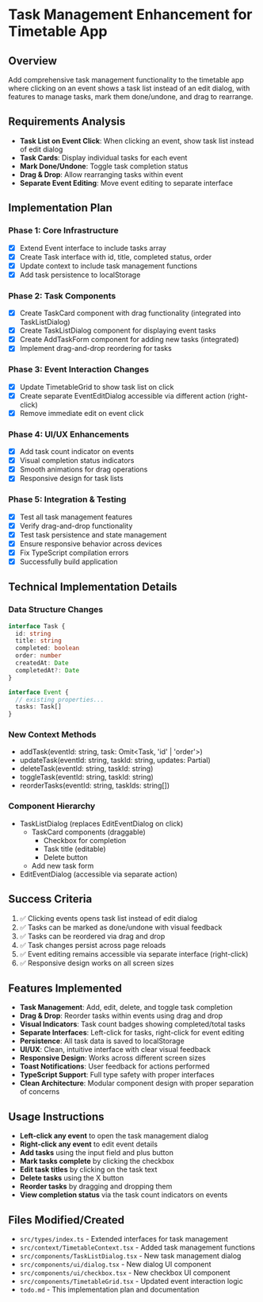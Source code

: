 # Task Management Enhancement for Timetable App

## Overview
Add comprehensive task management functionality to the timetable app where clicking on an event shows a task list instead of an edit dialog, with features to manage tasks, mark them done/undone, and drag to rearrange.

## Requirements Analysis
- **Task List on Event Click**: When clicking an event, show task list instead of edit dialog
- **Task Cards**: Display individual tasks for each event
- **Mark Done/Undone**: Toggle task completion status
- **Drag & Drop**: Allow rearranging tasks within event
- **Separate Event Editing**: Move event editing to separate interface

## Implementation Plan

### Phase 1: Core Infrastructure
- [x] Extend Event interface to include tasks array
- [x] Create Task interface with id, title, completed status, order
- [x] Update context to include task management functions
- [x] Add task persistence to localStorage

### Phase 2: Task Components
- [x] Create TaskCard component with drag functionality (integrated into TaskListDialog)
- [x] Create TaskListDialog component for displaying event tasks
- [x] Create AddTaskForm component for adding new tasks (integrated)
- [x] Implement drag-and-drop reordering for tasks

### Phase 3: Event Interaction Changes
- [x] Update TimetableGrid to show task list on click
- [x] Create separate EventEditDialog accessible via different action (right-click)
- [x] Remove immediate edit on event click

### Phase 4: UI/UX Enhancements
- [x] Add task count indicator on events
- [x] Visual completion status indicators
- [x] Smooth animations for drag operations
- [x] Responsive design for task lists

### Phase 5: Integration & Testing
- [x] Test all task management features
- [x] Verify drag-and-drop functionality
- [x] Test task persistence and state management
- [x] Ensure responsive behavior across devices
- [x] Fix TypeScript compilation errors
- [x] Successfully build application

## Technical Implementation Details

### Data Structure Changes
```typescript
interface Task {
  id: string
  title: string
  completed: boolean
  order: number
  createdAt: Date
  completedAt?: Date
}

interface Event {
  // existing properties...
  tasks: Task[]
}
```

### New Context Methods
- addTask(eventId: string, task: Omit<Task, 'id' | 'order'>)
- updateTask(eventId: string, taskId: string, updates: Partial<Task>)
- deleteTask(eventId: string, taskId: string)
- toggleTask(eventId: string, taskId: string)
- reorderTasks(eventId: string, taskIds: string[])

### Component Hierarchy
- TaskListDialog (replaces EditEventDialog on click)
  - TaskCard components (draggable)
    - Checkbox for completion
    - Task title (editable)
    - Delete button
  - Add new task form
- EditEventDialog (accessible via separate action)

## Success Criteria
1. ✅ Clicking events opens task list instead of edit dialog
2. ✅ Tasks can be marked as done/undone with visual feedback
3. ✅ Tasks can be reordered via drag and drop
4. ✅ Task changes persist across page reloads
5. ✅ Event editing remains accessible via separate interface (right-click)
6. ✅ Responsive design works on all screen sizes

## Features Implemented
- **Task Management**: Add, edit, delete, and toggle task completion
- **Drag & Drop**: Reorder tasks within events using drag and drop
- **Visual Indicators**: Task count badges showing completed/total tasks
- **Separate Interfaces**: Left-click for tasks, right-click for event editing
- **Persistence**: All task data is saved to localStorage
- **UI/UX**: Clean, intuitive interface with clear visual feedback
- **Responsive Design**: Works across different screen sizes
- **Toast Notifications**: User feedback for actions performed
- **TypeScript Support**: Full type safety with proper interfaces
- **Clean Architecture**: Modular component design with proper separation of concerns

## Usage Instructions
- **Left-click any event** to open the task management dialog
- **Right-click any event** to edit event details
- **Add tasks** using the input field and plus button
- **Mark tasks complete** by clicking the checkbox
- **Edit task titles** by clicking on the task text
- **Delete tasks** using the X button
- **Reorder tasks** by dragging and dropping them
- **View completion status** via the task count indicators on events

## Files Modified/Created
- `src/types/index.ts` - Extended interfaces for task management
- `src/context/TimetableContext.tsx` - Added task management functions
- `src/components/TaskListDialog.tsx` - New task management dialog
- `src/components/ui/dialog.tsx` - New dialog UI component
- `src/components/ui/checkbox.tsx` - New checkbox UI component
- `src/components/TimetableGrid.tsx` - Updated event interaction logic
- `todo.md` - This implementation plan and documentation
